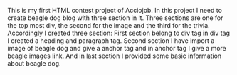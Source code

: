 This is my first HTML contest project of Acciojob.
In this project I need to create beagle dog blog with three section in it.
Three sections are one for the top most div, the second for the image and the third for the trivia.
Accordingly I created three section:
First section belong to div tag in div tag I created a heading and paragraph tag.
Second section I have import a image of beagle dog and give a anchor tag and in anchor tag I give a more beagle images link.
And in last section I provided some basic information about beagle dog.